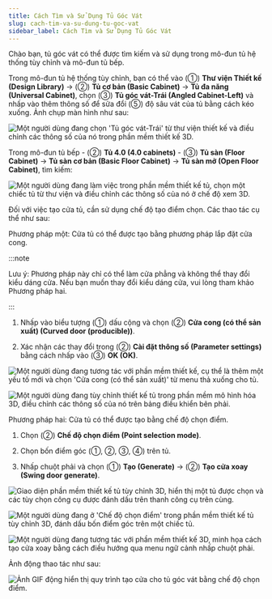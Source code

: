 ```yaml
---
title: Cách Tìm và Sử Dụng Tủ Góc Vát
slug: cach-tim-va-su-dung-tu-goc-vat
sidebar_label: Cách Tìm và Sử Dụng Tủ Góc Vát
---
```


Chào bạn, tủ góc vát có thể được tìm kiếm và sử dụng trong mô-đun tủ hệ thống tùy chỉnh và mô-đun tủ bếp.

Trong mô-đun tủ hệ thống tùy chỉnh, bạn có thể vào (①) **Thư viện Thiết kế (Design Library)** -> (②) **Tủ cơ bản (Basic Cabinet)** -> **Tủ đa năng (Universal Cabinet)**, chọn (③) **Tủ góc vát-Trái (Angled Cabinet-Left)** và nhấp vào thêm thông số để sửa đổi (⑤) độ sâu vát của tủ bằng cách kéo xuống. Ảnh chụp màn hình như sau:

![Một người dùng đang chọn 'Tủ góc vát-Trái' từ thư viện thiết kế và điều chỉnh các thông số của nó trong phần mềm thiết kế 3D.](https://storage.googleapis.com/jegavn_kb/images/884924a1-84c5-4e72-8599-9d41b9177b1d.png)

Trong mô-đun tủ bếp - (②) **Tủ 4.0 (4.0 cabinets)** - (③) **Tủ sàn (Floor Cabinet)** -> **Tủ sàn cơ bản (Basic Floor Cabinet)** -> **Tủ sàn mở (Open Floor Cabinet)**, tìm kiếm:

![Một người dùng đang làm việc trong phần mềm thiết kế tủ, chọn một chiếc tủ từ thư viện và điều chỉnh các thông số của nó ở chế độ xem 3D.](https://storage.googleapis.com/jegavn_kb/images/927e5158-54d1-4c21-a019-5412515f24cd.png)

Đối với việc tạo cửa tủ, cần sử dụng chế độ tạo điểm chọn. Các thao tác cụ thể như sau:

Phương pháp một: Cửa tủ có thể được tạo bằng phương pháp lắp đặt cửa cong.

:::note

Lưu ý: Phương pháp này chỉ có thể làm cửa phẳng và không thể thay đổi kiểu dáng cửa. Nếu bạn muốn thay đổi kiểu dáng cửa, vui lòng tham khảo Phương pháp hai.

:::

1. Nhấp vào biểu tượng (①) dấu cộng và chọn (②) **Cửa cong (có thể sản xuất) (Curved door (producible))**.

2. Xác nhận các thay đổi trong (②) **Cài đặt thông số (Parameter settings)** bằng cách nhấp vào (③) **OK (OK)**.

![Một người dùng đang tương tác với phần mềm thiết kế, cụ thể là thêm một yếu tố mới và chọn 'Cửa cong (có thể sản xuất)' từ menu thả xuống cho tủ.](https://storage.googleapis.com/jegavn_kb/images/47a611f9-b9ed-4be7-887b-1d25bc7668c6.png)

![Một người dùng đang tùy chỉnh thiết kế tủ trong phần mềm mô hình hóa 3D, điều chỉnh các thông số của nó trên bảng điều khiển bên phải.](https://storage.googleapis.com/jegavn_kb/images/53b99ef7-feff-4f7a-9fba-25688c7eee4b.png)

Phương pháp hai: Cửa tủ có thể được tạo bằng chế độ chọn điểm.

1. Chọn (②) **Chế độ chọn điểm (Point selection mode)**.

2. Chọn bốn điểm góc (①, ②, ③, ④) trên tủ.

3. Nhấp chuột phải và chọn (①) **Tạo (Generate)** -> (②) **Tạo cửa xoay (Swing door generate)**.

![Giao diện phần mềm thiết kế tủ tùy chỉnh 3D, hiển thị một tủ được chọn và các tùy chọn công cụ được đánh dấu trên thanh công cụ trên cùng.](https://storage.googleapis.com/jegavn_kb/images/58f2c094-15cd-497c-975c-1f3dbadc0a63.png)

![Một người dùng đang ở 'Chế độ chọn điểm' trong phần mềm thiết kế tủ tùy chỉnh 3D, đánh dấu bốn điểm góc trên một chiếc tủ.](https://storage.googleapis.com/jegavn_kb/images/50fea0d5-e2c0-48bb-997e-81015665c27e.png)

![Một người dùng đang tương tác với phần mềm thiết kế 3D, minh họa cách tạo cửa xoay bằng cách điều hướng qua menu ngữ cảnh nhấp chuột phải.](https://storage.googleapis.com/jegavn_kb/images/1ab0a6a0-470a-449e-86db-4c2c2e8f8971.png)

Ảnh động thao tác như sau:

![Ảnh GIF động hiển thị quy trình tạo cửa cho tủ góc vát bằng chế độ chọn điểm.](https://storage.googleapis.com/jegavn_kb/images/de0f74c2-3a3d-4121-8aba-6ac990278b88.gif)